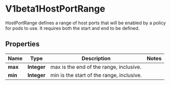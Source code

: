 

# V1beta1HostPortRange

HostPortRange defines a range of host ports that will be enabled by a policy for pods to use.  It requires both the start and end to be defined.

## Properties

| Name | Type | Description | Notes |
|------------ | ------------- | ------------- | -------------|
|**max** | **Integer** | max is the end of the range, inclusive. |  |
|**min** | **Integer** | min is the start of the range, inclusive. |  |



